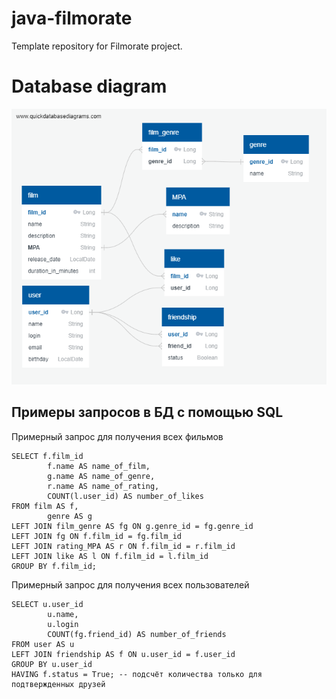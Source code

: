 # java-filmorate
Template repository for Filmorate project.

# Database diagram

![](images/database_diagram.png)

## Примеры запросов в БД с помощью SQL
    
Примерный запрос для получения всех фильмов
    
    SELECT f.film_id
            f.name AS name_of_film,
            g.name AS name_of_genre,
            r.name AS name_of_rating,
            COUNT(l.user_id) AS number_of_likes
    FROM film AS f,
            genre AS g
    LEFT JOIN film_genre AS fg ON g.genre_id = fg.genre_id
    LEFT JOIN fg ON f.film_id = fg.film_id
    LEFT JOIN rating_MPA AS r ON f.film_id = r.film_id
    LEFT JOIN like AS l ON f.film_id = l.film_id
    GROUP BY f.film_id;

Примерный запрос для получения всех пользователей

    SELECT u.user_id
            u.name,
            u.login
            COUNT(fg.friend_id) AS number_of_friends
    FROM user AS u
    LEFT JOIN friendship AS f ON u.user_id = f.user_id
    GROUP BY u.user_id
    HAVING f.status = True; -- подсчёт количества только для подтвержденных друзей
    